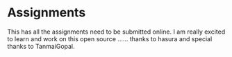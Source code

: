 # Assignments
This has all the assignments need to be submitted online.
I am really excited to learn and work on this open source ...... thanks to hasura and special thanks to TanmaiGopal.

